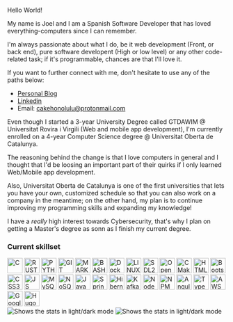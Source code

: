 Hello World!

My name is Joel and I am a Spanish Software Developer that has loved everything-computers since I can remember.

I'm always passionate about what I do, be it web development (Front, or back end), pure software developent (High or low level) or any other code-related task; if it's programmable, chances are that I'll love it.

If you want to further connect with me, don't hesitate to use any of the paths below:

* [Personal Blog](https://cakehonolulu.github.io)
* [Linkedin](https://www.linkedin.com/in/joel-bueno-calvache)
* Email: cakehonolulu@protonmail.com

Even though I started a 3-year University Degree called GTDAWIM @ Universitat Rovira i Virgili (Web and mobile app development), I'm currently enrolled on a 4-year Computer Science degree @ Universitat Oberta de Catalunya.

The reasoning behind the change is that I love computers in general and I thought that I'd be loosing an important part of their quirks if I only learned Web/Mobile app development.

Also, Universitat Oberta de Catalunya is one of the first universities that lets you have your own, customized schedule so that you can also work on a company in the meantime; on the other hand, my plan is to continue improving my programming skills and expanding my knowledge!

I have a *really* high interest towards Cybersecurity, that's why I plan on getting a Master's degree as sonn as I finish my current degree.

### Current skillset

<div class="abilities"> 
<img alt="C" src="https://cdn.jsdelivr.net/gh/devicons/devicon/icons/c/c-plain.svg" width="35" height="35" />
<img alt="RUST" src="https://cdn.jsdelivr.net/gh/devicons/devicon/icons/rust/rust-plain.svg" width="35" height="35" />
<img alt="PYTHON" src="https://cdn.jsdelivr.net/gh/devicons/devicon/icons/python/python-original-wordmark.svg" width="35" height="35" />
<img alt="GIT" src="https://cdn.jsdelivr.net/gh/devicons/devicon/icons/git/git-original.svg" width="35" height="35" />
<img alt="MARKDOWN" src="https://cdn.jsdelivr.net/gh/devicons/devicon/icons/markdown/markdown-original.svg" width="35" height="35" />
<img alt="BASH" src="https://cdn.jsdelivr.net/gh/devicons/devicon/icons/bash/bash-original.svg" width="35" height="35" />  
<img alt="Docker" src="https://cdn.jsdelivr.net/gh/devicons/devicon/icons/docker/docker-plain-wordmark.svg" width="35" height="35" />
<img alt="LINUX" src="https://cdn.jsdelivr.net/gh/devicons/devicon/icons/linux/linux-plain.svg" width="35" height="35" />
<img alt="SDL2" src="https://cdn.jsdelivr.net/gh/devicons/devicon/icons/sdl/sdl-plain.svg" width="35" height="35" />
<img alt="OpenGL" src="https://cdn.jsdelivr.net/gh/devicons/devicon/icons/opengl/opengl-original.svg" width="35" height="35" />
<img alt="CMake" src="https://cdn.jsdelivr.net/gh/devicons/devicon/icons/cmake/cmake-original-wordmark.svg" width="35" height="35" />
<img alt="HTML5" src="https://cdn.jsdelivr.net/gh/devicons/devicon/icons/html5/html5-original-wordmark.svg" width="35" height="35" />
<img alt="Bootstrap" src="https://cdn.jsdelivr.net/gh/devicons/devicon/icons/bootstrap/bootstrap-plain-wordmark.svg" width="35" height="35" />
<img alt="CSS3" src="https://cdn.jsdelivr.net/gh/devicons/devicon/icons/css3/css3-original-wordmark.svg" width="35" height="35" />
<img alt="JS" src="https://cdn.jsdelivr.net/gh/devicons/devicon/icons/javascript/javascript-original.svg" width="35" height="35" />
<img alt="MySQL/MariaDB" src="https://cdn.jsdelivr.net/gh/devicons/devicon/icons/mysql/mysql-original-wordmark.svg" width="35" height="35" />
<img alt="NoSQL/MongoDB" src="https://cdn.jsdelivr.net/gh/devicons/devicon/icons/mongodb/mongodb-original-wordmark.svg" width="35" height="35" />
<img alt="Java" src="https://cdn.jsdelivr.net/gh/devicons/devicon/icons/java/java-original.svg" width="35" height="35" />
<img alt="Spring Framework" src="https://cdn.jsdelivr.net/gh/devicons/devicon/icons/spring/spring-original.svg" width="35" height="35" />
<img alt="Hibernate Framework" src="https://design.jboss.org/hibernate/logo/final/hibernate_logo_whitebkg_stacked_256px.png" width="35" height="35" />
<img alt="Kafka" src="https://cdn.jsdelivr.net/gh/devicons/devicon/icons/apachekafka/apachekafka-original-wordmark.svg" width="35" height="35" />
<img alt="NodeJS" src="https://cdn.jsdelivr.net/gh/devicons/devicon/icons/nodejs/nodejs-original.svg" width="35" height="35" />
<img alt="NPM" src="https://cdn.jsdelivr.net/gh/devicons/devicon/icons/npm/npm-original-wordmark.svg" width="35" height="35" />
<img alt="Angular" src="https://cdn.jsdelivr.net/gh/devicons/devicon/icons/angularjs/angularjs-plain.svg" width="35" height="35" />
<img alt="TypeScript" src="https://cdn.jsdelivr.net/gh/devicons/devicon/icons/typescript/typescript-original.svg" width="35" height="35" />
<img alt="AWS S3" src="https://cdn.jsdelivr.net/gh/devicons/devicon/icons/amazonwebservices/amazonwebservices-original-wordmark.svg" width="35" height="35" />
<img alt="Google Cloud" src="https://cdn.jsdelivr.net/gh/devicons/devicon/icons/googlecloud/googlecloud-original-wordmark.svg" width="35" height="35" />
<img alt="Hugo" src="https://cdn.jsdelivr.net/gh/devicons/devicon/icons/hugo/hugo-original-wordmark.svg" width="35" height="35" />
<br>

<picture>
  <source media="(prefers-color-scheme: dark)" srcset="https://api.githubtrends.io/user/svg/cakehonolulu/langs?time_range=one_year&use_percent=True&include_private=True&loc_metric=changed&theme=dark">
  <source media="(prefers-color-scheme: light)" srcset="https://api.githubtrends.io/user/svg/cakehonolulu/langs?time_range=six_months&use_percent=True&include_private=True&compact=True&theme=classic">
  <img alt="Shows the stats in light/dark mode" src="https://api.githubtrends.io/user/svg/cakehonolulu/langs?time_range=six_months&use_percent=True&include_private=True&compact=True&theme=dark">
</picture>

  
<picture>
  <source media="(prefers-color-scheme: dark)" srcset="https://api.githubtrends.io/user/svg/cakehonolulu/repos?time_range=one_year&include_private=True&loc_metric=changed&theme=dark">
  <source media="(prefers-color-scheme: light)" srcset="https://api.githubtrends.io/user/svg/cakehonolulu/repos?time_range=one_year&include_private=True&loc_metric=changed&theme=classic">
  <img alt="Shows the stats in light/dark mode" src="https://api.githubtrends.io/user/svg/cakehonolulu/repos?time_range=one_year&include_private=True&loc_metric=changed&theme=dark">
</picture>
    
